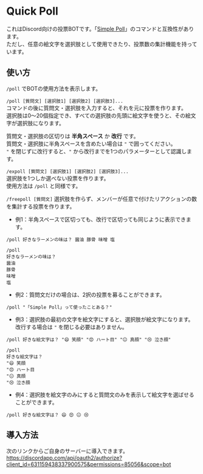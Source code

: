 # Quick Poll
これはDiscord向けの投票BOTです。「[Simple Poll](https://top.gg/bot/simplepoll)」のコマンドと互換性があります。  
ただし、任意の絵文字を選択肢として使用できたり、投票数の集計機能を持っています。  

## 使い方
`/poll` でBOTの使用方法を表示します。  
  
`/poll [質問文] [選択肢1] [選択肢2] [選択肢3]...`  
コマンドの後に質問文・選択肢を入力すると、それを元に投票を作ります。  
選択肢は0～20個指定でき、すべての選択肢の先頭に絵文字を使うと、その絵文字が選択肢になります。  
  
質問文・選択肢の区切りは **半角スペース** か **改行** です。  
質問文・選択肢に半角スペースを含めたい場合は `"` で囲ってください。  
`"` を閉じずに改行すると、`"` から改行までを1つのパラメーターとして認識します。  
  
`/expoll [質問文] [選択肢1] [選択肢2] [選択肢3]...`  
選択肢を1つしか選べない投票を作ります。  
使用方法は `/poll` と同様です。  
  
`/freepoll [質問文]`
選択肢を作らず、メンバーが任意で付けたリアクションの数を集計する投票を作ります。  
  
- 例1：半角スペースで区切っても、改行で区切っても同じように表示できます。

```
/poll 好きなラーメンの味は？ 醤油 豚骨 味噌 塩

/poll
好きなラーメンの味は？
醤油
豚骨
味噌
塩
```
  
- 例2：質問文だけの場合は、2択の投票を募ることができます。

```
/poll "「Simple Poll」って使ったことある？"
```
  
- 例3：選択肢の最初の文字を絵文字にすると、選択肢が絵文字になります。改行する場合は `"` を閉じる必要はありません。

```
/poll 好きな絵文字は？ "😄 笑顔" "😍 ハート目" "😐 真顔" "😢 泣き顔"

/poll
好きな絵文字は？
"😄 笑顔
"😍 ハート目
"😐 真顔
"😢 泣き顔
```
  
- 例4：選択肢を絵文字のみにすると質問文のみを表示して絵文字を選ばせることができます。

```
/poll 好きな絵文字は？ 😄 😍 😐 😢
```

## 導入方法
次のリンクからご自身のサーバーに導入できます。  
https://discordapp.com/api/oauth2/authorize?client_id=631159438337900575&permissions=85056&scope=bot  
